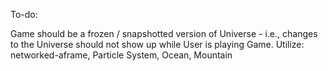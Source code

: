 To-do:

Game should be a frozen / snapshotted version of Universe - i.e., changes to the Universe should not show up while User is playing Game.
Utilize: networked-aframe, Particle System, Ocean, Mountain